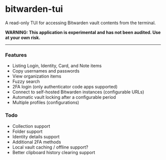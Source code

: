 # bitwarden-tui

A read-only TUI for accessing Bitwarden vault contents from the terminal.

**WARNING: This application is experimental and has not been audited. Use at your own risk.**

---

### Features

- Listing Login, Identity, Card, and Note items
- Copy usernames and passwords
- View organization items
- Fuzzy search
- 2FA login (only authenticator code apps supported)
- Connect to self-hosted Bitwarden instances (configurable URLs)
- Automatic vault locking after a configurable period
- Multiple profiles (configurations)

### Todo

- Collection support
- Folder support
- Identity details support
- Additional 2FA methods
- Local vault caching / offline support?
- Better clipboard history clearing support
